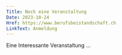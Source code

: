 ```yaml
---
Title: Noch eine Veranstaltung
Date: 2023-10-24
Href: https://www.berufsbeistandschaft.ch
LinkText: Anmeldung
---
```

Eine Interessante Veranstaltung ...